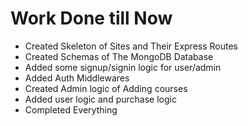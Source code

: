 <h1>Work Done till Now</h1>

<ul>
<li>Created Skeleton of Sites and Their Express Routes</li>
<li>Created Schemas of The MongoDB Database</li>
<li>Added some signup/signin logic for user/admin</li>
<li>Added Auth Middlewares</li>
<li>Created Admin logic of Adding courses</li>
<li>Added user logic and purchase logic</li>
<li>Completed Everything</li>
</ul>